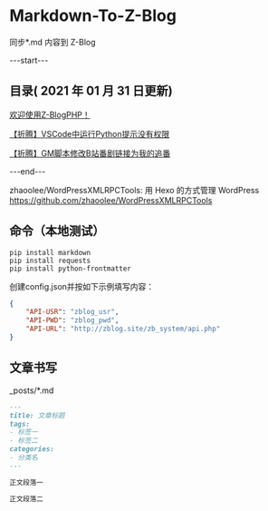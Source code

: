 # Markdown-To-Z-Blog
同步*.md 内容到 Z-Blog

---start---

## 目录( 2021 年 01 月 31 日更新)

[欢迎使用Z-BlogPHP！](https://zbp17.wdssmq.com/post/1.html "欢迎使用Z-BlogPHP！")

[【折腾】VSCode中运行Python提示没有权限](https://zbp17.wdssmq.com/post/3.html "【折腾】VSCode中运行Python提示没有权限")

[【折腾】GM脚本修改B站番剧链接为我的追番](https://zbp17.wdssmq.com/post/4.html "【折腾】GM脚本修改B站番剧链接为我的追番")

---end---

zhaoolee/WordPressXMLRPCTools: 用 Hexo 的方式管理 WordPress
https://github.com/zhaoolee/WordPressXMLRPCTools

## 命令（本地测试）

```shell
pip install markdown
pip install requests
pip install python-frontmatter
```

创建config.json并按如下示例填写内容：

```json
{
    "API-USR": "zblog_usr",
    "API-PWD": "zblog_pwd",
    "API-URL": "http://zblog.site/zb_system/api.php"
}
```

## 文章书写

_posts/*.md

```md
---
title: 文章标题
tags:
- 标签一
- 标签二
categories:
- 分类名
---

正文段落一

正文段落二

```
